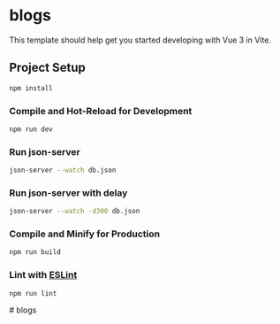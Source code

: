 # blogs

This template should help get you started developing with Vue 3 in Vite.

## Project Setup

```sh
npm install
```

### Compile and Hot-Reload for Development

```sh
npm run dev
```

### Run json-server

```sh
json-server --watch db.json
```

### Run json-server with delay

```sh
json-server --watch -d300 db.json
```

### Compile and Minify for Production

```sh
npm run build
```

### Lint with [ESLint](https://eslint.org/)

```sh
npm run lint
```
#   b l o g s  
 